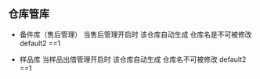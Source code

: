 ## 仓库管库

   - 备件库（售后管理） 当售后管理开启时 该仓库自动生成 仓库名是不可被修改 default2 ==1

   - 样品库    当样品出借管理开启时 该仓库自动生成 仓库名不可被修改       default2 ==1